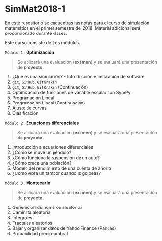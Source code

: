 # SimMat2018-1
En este repositorio se encuentras las notas para el curso de simulación matemática en el primer semestre del 2018. Material adicional será proporcionado durante clases.

Este curso consiste de tres módulos. 

`Módulo 1.` **Optimización**
> Se aplicará una evaluación (**exámen**) y se evaluará una presentación de **proyecto.**
   1. ¿Qué es una simulación?
    - Introducción e instalación de software
   2. `git`, `GitHub`, `GitKraken`
   3. `git`, `GitHub`, `GitKraken` (Continuación)
   4. Optimización de funciones de variable escalar con SymPy
   5. Programación Lineal
   6. Programación Lineal (Continuación)
   7. Ajuste de curvas
   8. Clasificación

`Módulo 2.`  **Ecuaciones diferenciales**
> Se aplicará una evaluación (**exámen**) y se evaluará una presentación de **proyecto.**
   1. Introducción a ecuaciones diferenciales
   2. ¿Cómo se muve un péndulo? 
   2. ¿Cómo funciona la suspensión de un auto? 
   3. ¿Cómo crece una población?
   4. Modelo del rendimiento de una cuenta de ahorro
   5. ¿Cómo vibra un tambor cuando lo golpeas?
   
`Módulo 3.` **Montecarlo**
> Se aplicará una evaluación (**exámen**) y se evaluará una presentación de **proyecto.**
   1. Generación de números aleatorios
   2. Caminata aleatoria
   3. Integrales
   4. Fractales aleatorios
   5. Bajar y organizar datos de Yahoo Finance (Pandas)
   6. Probabilidad precio-umbral

